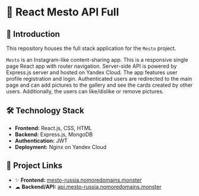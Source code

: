 # 🤳 React Mesto API Full 

## 📜 Introduction

This repository houses the full stack application for the `Mesto` project. 

`Mesto` is an Instagram-like content-sharing app. This is a responsive single page React app with router navigation. Server-side API is powered by Express.js server and hosted on Yandex Cloud. The app features user profile registration and login. Authenticated users are redirected to the main page and can add pictures to the gallery and see the cards created by other users. Additionally, the users can like/dislike or remove pictures.

## 🛠 Technology Stack

- **Frontend:** React.js, CSS, HTML
- **Backend:** Express.js, MongoDB
- **Authentication:** JWT
- **Deployment:** Nginx on Yandex Cloud

## 🔗  Project Links

- ✨ **Frontend:** [mesto-russia.nomoredomains.monster](https://mesto-russia.nomoredomains.monster)
- ☁ **Backend/API:** [api.mesto-russia.nomoredomains.monster](https://api.mesto-russia.nomoredomains.monster)
